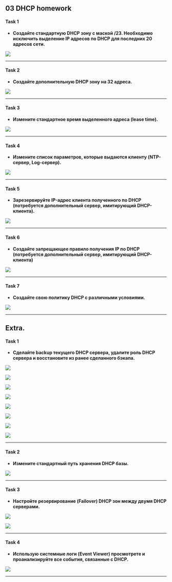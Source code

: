 ## 03 DHCP homework
#### Task 1
* **Создайте стандартную DHCP зону с маской /23. Необходимо исключить выделение IP адресов по DHCP для последних 20 адресов сети.**<br/>

![](https://github.com/MikeBakinovski/DevOps_Fundamentals/blob/main/01%20Networking%20Essentials/03%20DHCP/Images/DHCP_1.jpg)

---
#### Task 2
* **Создайте дополнительную DHCP зону на 32 адреса.**<br/>

![](https://github.com/MikeBakinovski/DevOps_Fundamentals/blob/main/01%20Networking%20Essentials/03%20DHCP/Images/DHCP_2.jpg)

---
#### Task 3
* **Измените стандартное время выделенного адреса (lease time).**<br/>

![](https://github.com/MikeBakinovski/DevOps_Fundamentals/blob/main/01%20Networking%20Essentials/03%20DHCP/Images/DHCP_3.jpg)

---
#### Task 4
* **Измените список параметров, которые выдаются клиенту (NTP-сервер, Log-сервер).**<br/>

![](https://github.com/MikeBakinovski/DevOps_Fundamentals/blob/main/01%20Networking%20Essentials/03%20DHCP/Images/DHCP_4.jpg)

---
#### Task 5
* **Зарезервируйте IP-адрес клиента полученного по DHCP (потребуется дополнительный сервер, имитирующий DHCP-клиента).**<br/>

![](https://github.com/MikeBakinovski/DevOps_Fundamentals/blob/main/01%20Networking%20Essentials/03%20DHCP/Images/DHCP_5.jpg)

---
#### Task 6
* **Создайте запрещающее правило получения IP по DHCP (потребуется дополнительный сервер, имитирующий DHCP-клиента)**<br/>

![](https://github.com/MikeBakinovski/DevOps_Fundamentals/blob/main/01%20Networking%20Essentials/03%20DHCP/Images/DHCP_6.jpg)

---
#### Task 7
* **Создайте свою политику DHCP с различными условиями.**<br/>

![](https://github.com/MikeBakinovski/DevOps_Fundamentals/blob/main/01%20Networking%20Essentials/03%20DHCP/Images/DHCP_7.jpg)

---

## Extra.
#### Task 1
* **Сделайте backup текущего DHCP сервера, удалите роль DHCP сервера и восстановите из ранее сделанного бэкапа.**<br/>

![](https://github.com/MikeBakinovski/DevOps_Fundamentals/blob/main/01%20Networking%20Essentials/03%20DHCP/Images/DHCP_Ex1A.jpg)

![](https://github.com/MikeBakinovski/DevOps_Fundamentals/blob/main/01%20Networking%20Essentials/03%20DHCP/Images/DHCP_Ex1B.jpg)

![](https://github.com/MikeBakinovski/DevOps_Fundamentals/blob/main/01%20Networking%20Essentials/03%20DHCP/Images/DHCP_Ex1C.jpg)

![](https://github.com/MikeBakinovski/DevOps_Fundamentals/blob/main/01%20Networking%20Essentials/03%20DHCP/Images/DHCP_Ex1C.jpg)

![](https://github.com/MikeBakinovski/DevOps_Fundamentals/blob/main/01%20Networking%20Essentials/03%20DHCP/Images/DHCP_Ex1D.jpg)

![](https://github.com/MikeBakinovski/DevOps_Fundamentals/blob/main/01%20Networking%20Essentials/03%20DHCP/Images/DHCP_Ex1E.jpg)

![](https://github.com/MikeBakinovski/DevOps_Fundamentals/blob/main/01%20Networking%20Essentials/03%20DHCP/Images/DHCP_Ex1F.jpg)

![](https://github.com/MikeBakinovski/DevOps_Fundamentals/blob/main/01%20Networking%20Essentials/03%20DHCP/Images/DHCP_Ex1G.jpg)

---
#### Task 2
* **Измените стандартный путь хранения DHCP базы.**<br/>

![](https://github.com/MikeBakinovski/DevOps_Fundamentals/blob/main/01%20Networking%20Essentials/03%20DHCP/Images/DHCP_Ex2.jpg)

---  
#### Task 3
* **Настройте резервирование (Failover) DHCP зон между двумя DHCP серверами.**<br/>

![](https://github.com/MikeBakinovski/DevOps_Fundamentals/blob/main/01%20Networking%20Essentials/03%20DHCP/Images/DHCP_Ex3A.jpg)

![](https://github.com/MikeBakinovski/DevOps_Fundamentals/blob/main/01%20Networking%20Essentials/03%20DHCP/Images/DHCP_Ex3B.jpg)

---  
#### Task 4
* **Использую системные логи (Event Viewer) просмотрете и проанализируйте все события, связанные с DHCP.**<br/>

![](https://github.com/MikeBakinovski/DevOps_Fundamentals/blob/main/01%20Networking%20Essentials/03%20DHCP/Images/DHCP_Ex4.jpg)

---  
